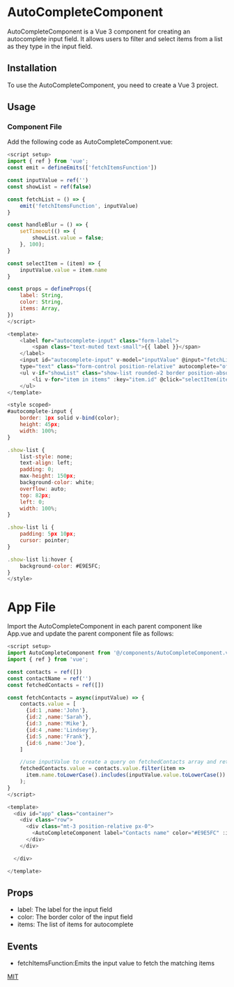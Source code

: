# AutoCompleteComponent

AutoCompleteComponent is a Vue 3 component for creating an autocomplete input field. It allows users to filter and select items from a list as they type in the input field.

## Installation

To use the AutoCompleteComponent, you need to create a Vue 3 project.

## Usage
### Component File
Add the following code as AutoCompleteComponent.vue:
```javascript
<script setup>
import { ref } from 'vue';
const emit = defineEmits(['fetchItemsFunction'])

const inputValue = ref('')
const showList = ref(false)

const fetchList = () => {
    emit('fetchItemsFunction', inputValue)
}

const handleBlur = () => {
    setTimeout(() => {
        showList.value = false;
    }, 100);
}

const selectItem = (item) => {
    inputValue.value = item.name
}

const props = defineProps({
    label: String,
    color: String,
    items: Array,
})
</script>

<template>
    <label for="autocomplete-input" class="form-label">
        <span class="text-muted text-small">{{ label }}</span>
    </label>
    <input id="autocomplete-input" v-model="inputValue" @input="fetchList" @focus="showList = true" @blur="handleBlur"
    type="text" class="form-control position-relative" autocomplete="off">
    <ul v-if="showList" class="show-list rounded-2 border position-absolute">
        <li v-for="item in items" :key="item.id" @click="selectItem(item)">{{ item.name }}</li>
    </ul>
</template>

<style scoped>
#autocomplete-input {
    border: 1px solid v-bind(color);
    height: 45px;
    width: 100%;
}

.show-list {
    list-style: none;
    text-align: left;
    padding: 0;
    max-height: 150px;
    background-color: white;
    overflow: auto;
    top: 82px;
    left: 0;
    width: 100%;
}

.show-list li {
    padding: 5px 10px;
    cursor: pointer;
}

.show-list li:hover {
    background-color: #E9E5FC;
}
</style>
```

# App File
Import the AutoCompleteComponent in each parent component like App.vue and update the parent component file as follows:

```javascript
<script setup>
import AutoCompleteComponent from '@/components/AutoCompleteComponent.vue'
import { ref } from 'vue';

const contacts = ref([])
const contactName = ref('')
const fetchedContacts = ref([])

const fetchContacts = async(inputValue) => {
    contacts.value = [
      {id:1 ,name:'John'},
      {id:2 ,name:'Sarah'},
      {id:3 ,name:'Mike'},
      {id:4 ,name:'Lindsey'},
      {id:5 ,name:'Frank'},
      {id:6 ,name:'Joe'},
    ]

    //use inputValue to create a query on fetchedContacts array and retrun matched items
    fetchedContacts.value = contacts.value.filter(item => 
      item.name.toLowerCase().includes(inputValue.value.toLowerCase())
    );
}
</script>

<template>
  <div id="app" class="container">
    <div class="row">
      <div class="mt-3 position-relative px-0">
        <AutoCompleteComponent label="Contacts name" color="#E9E5FC" :items="fetchedContacts" @fetchItemsFunction="fetchContacts"/>
      </div>
    </div>

  </div>

</template>

```

## Props
* label: The label for the input field
* color: The border color of the input field
* items: The list of items for autocomplete

## Events
* fetchItemsFunction:Emits the input value to fetch the matching items


[MIT](https://choosealicense.com/licenses/mit/)
